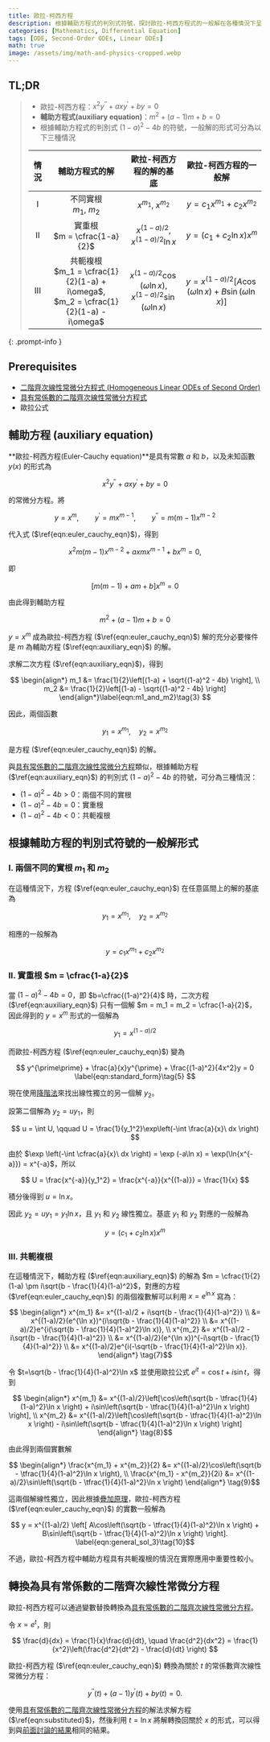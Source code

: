 ```yaml
---
title: 歐拉-柯西方程
description: 根據輔助方程式的判別式符號，探討歐拉-柯西方程式的一般解在各種情況下呈現的形式。
categories: [Mathematics, Differential Equation]
tags: [ODE, Second-Order ODEs, Linear ODEs]
math: true
image: /assets/img/math-and-physics-cropped.webp
---
```


## TL;DR
> - 歐拉-柯西方程：$x^2y^{\prime\prime} + axy^{\prime} + by = 0$
> - **輔助方程式(auxiliary equation)**：$m^2 + (a-1)m + b = 0$
> - 根據輔助方程式的判別式 $(1-a)^2 - 4b$ 的符號，一般解的形式可分為以下三種情況
>
> | 情況 | 輔助方程式的解 | 歐拉-柯西方程的解的基底 | 歐拉-柯西方程的一般解 |
> | :---: | :---: | :---: | :---: |
> | I | 不同實根<br>$m_1$, $m_2$ | $x^{m_1}$, $x^{m_2}$ | $y = c_1 x^{m_1} + c_2 x^{m_2}$ |
> | II | 實重根<br> $m = \cfrac{1-a}{2}$ | $x^{(1-a)/2}$, $x^{(1-a)/2}\ln{x}$ | $y = (c_1 + c_2 \ln x)x^m$ |
> | III | 共軛複根<br> $m_1 = \cfrac{1}{2}(1-a) + i\omega$, <br> $m_2 = \cfrac{1}{2}(1-a) - i\omega$ | $x^{(1-a)/2}\cos{(\omega \ln{x})}$, <br> $x^{(1-a)/2}\sin{(\omega \ln{x})}$ | $y = x^{(1-a)/2}[A\cos{(\omega \ln{x})} + B\sin{(\omega \ln{x})}]$ |
{: .prompt-info }

## Prerequisites
- [二階齊次線性常微分方程式 (Homogeneous Linear ODEs of Second Order)](/posts/homogeneous-linear-odes-of-second-order/)
- [具有常係數的二階齊次線性常微分方程式](/posts/homogeneous-linear-odes-with-constant-coefficients/)
- 歐拉公式

## 輔助方程 (auxiliary equation)
**歐拉-柯西方程(Euler-Cauchy equation)**是具有常數 $a$ 和 $b$，以及未知函數 $y(x)$ 的形式為

$$ x^2y^{\prime\prime} + axy^{\prime} + by = 0 \label{eqn:euler_cauchy_eqn}\tag{1} $$

的常微分方程。將

$$ y=x^m, \qquad y^{\prime}=mx^{m-1}, \qquad y^{\prime\prime}=m(m-1)x^{m-2} $$

代入式 ($\ref{eqn:euler_cauchy_eqn}$)，得到

$$ x^2m(m-1)x^{m-2} + axmx^{m-1} + bx^m = 0, $$

即

$$ [m(m-1) + am + b]x^m = 0 $$

由此得到輔助方程

$$ m^2 + (a-1)m + b = 0 \label{eqn:auxiliary_eqn}\tag{2} $$

$y=x^m$ 成為歐拉-柯西方程 ($\ref{eqn:euler_cauchy_eqn}$) 解的充分必要條件是 $m$ 為輔助方程 ($\ref{eqn:auxiliary_eqn}$) 的解。

求解二次方程 ($\ref{eqn:auxiliary_eqn}$)，得到

$$ \begin{align*}
m_1 &= \frac{1}{2}\left[(1-a) + \sqrt{(1-a)^2 - 4b} \right], \\
m_2 &= \frac{1}{2}\left[(1-a) - \sqrt{(1-a)^2 - 4b} \right]
\end{align*}\label{eqn:m1_and_m2}\tag{3} $$

因此，兩個函數

$$ y_1 = x^{m_1}, \quad y_2 = x^{m_2}$$

是方程 ($\ref{eqn:euler_cauchy_eqn}$) 的解。

與[具有常係數的二階齊次線性常微分方程](/posts/homogeneous-linear-odes-with-constant-coefficients/)類似，根據輔助方程 ($\ref{eqn:auxiliary_eqn}$) 的判別式 $(1-a)^2 - 4b$ 的符號，可分為三種情況：
- $(1-a)^2 - 4b > 0$：兩個不同的實根
- $(1-a)^2 - 4b = 0$：實重根
- $(1-a)^2 - 4b < 0$：共軛複根

## 根據輔助方程的判別式符號的一般解形式
### I. 兩個不同的實根 $m_1$ 和 $m_2$
在這種情況下，方程 ($\ref{eqn:euler_cauchy_eqn}$) 在任意區間上的解的基底為

$$ y_1 = x^{m_1}, \quad y_2 = x^{m_2} $$

相應的一般解為

$$ y = c_1 x^{m_1} + c_2 x^{m_2} \label{eqn:general_sol_1}\tag{4}$$

### II. 實重根 $m = \cfrac{1-a}{2}$
當 $(1-a)^2 - 4b = 0$，即 $b=\cfrac{(1-a)^2}{4}$ 時，二次方程 ($\ref{eqn:auxiliary_eqn}$) 只有一個解 $m = m_1 = m_2 = \cfrac{1-a}{2}$，因此得到的 $y = x^m$ 形式的一個解為

$$ y_1 = x^{(1-a)/2} $$

而歐拉-柯西方程 ($\ref{eqn:euler_cauchy_eqn}$) 變為

$$ y^{\prime\prime} + \frac{a}{x}y^{\prime} + \frac{(1-a)^2}{4x^2}y = 0 \label{eqn:standard_form}\tag{5} $$

現在使用[降階法](/posts/homogeneous-linear-odes-of-second-order/#降階法reduction-of-order)來找出線性獨立的另一個解 $y_2$。

設第二個解為 $y_2=uy_1$，則

$$ u = \int U, \qquad U = \frac{1}{y_1^2}\exp\left(-\int \frac{a}{x}\ dx \right) $$

由於 $\exp \left(-\int \cfrac{a}{x}\ dx \right) = \exp (-a\ln x) = \exp(\ln{x^{-a}}) = x^{-a}$，所以

$$ U = \frac{x^{-a}}{y_1^2} = \frac{x^{-a}}{x^{(1-a)}} = \frac{1}{x} $$

積分後得到 $u = \ln x$。

因此 $y_2 = uy_1 = y_1 \ln x$，且 $y_1$ 和 $y_2$ 線性獨立。基底 $y_1$ 和 $y_2$ 對應的一般解為

$$ y = (c_1 + c_2 \ln x)x^m \label{eqn:general_sol_2}\tag{6}$$

### III. 共軛複根
在這種情況下，輔助方程 ($\ref{eqn:auxiliary_eqn}$) 的解為 $m = \cfrac{1}{2}(1-a) \pm i\sqrt{b - \frac{1}{4}(1-a)^2}$，對應的方程 ($\ref{eqn:euler_cauchy_eqn}$) 的兩個複數解可以利用 $x=e^{\ln x}$ 寫為：

$$ \begin{align*}
x^{m_1} &= x^{(1-a)/2 + i\sqrt{b - \frac{1}{4}(1-a)^2}} \\
&= x^{(1-a)/2}(e^{\ln x})^{i\sqrt{b - \frac{1}{4}(1-a)^2}} \\
&= x^{(1-a)/2}e^{i(\sqrt{b - \frac{1}{4}(1-a)^2}\ln x)}, \\
x^{m_2} &= x^{(1-a)/2 - i\sqrt{b - \frac{1}{4}(1-a)^2}} \\
&= x^{(1-a)/2}(e^{\ln x})^{-i\sqrt{b - \frac{1}{4}(1-a)^2}} \\
&= x^{(1-a)/2}e^{i(-\sqrt{b - \frac{1}{4}(1-a)^2}\ln x)}.
\end{align*} \tag{7}$$

令 $t=\sqrt{b - \frac{1}{4}(1-a)^2}\ln x$ 並使用歐拉公式 $e^{it} = \cos{t} + i\sin{t}$，得到

$$ \begin{align*}
x^{m_1} &= x^{(1-a)/2}\left[\cos\left(\sqrt{b - \tfrac{1}{4}(1-a)^2}\ln x \right) + i\sin\left(\sqrt{b - \tfrac{1}{4}(1-a)^2}\ln x \right) \right], \\
x^{m_2} &= x^{(1-a)/2}\left[\cos\left(\sqrt{b - \tfrac{1}{4}(1-a)^2}\ln x \right) - i\sin\left(\sqrt{b - \tfrac{1}{4}(1-a)^2}\ln x \right) \right]
\end{align*} \tag{8}$$

由此得到兩個實數解

$$ \begin{align*}
\frac{x^{m_1} + x^{m_2}}{2} &= x^{(1-a)/2}\cos\left(\sqrt{b - \tfrac{1}{4}(1-a)^2}\ln x \right), \\
\frac{x^{m_1} - x^{m_2}}{2i} &= x^{(1-a)/2}\sin\left(\sqrt{b - \tfrac{1}{4}(1-a)^2}\ln x \right)
\end{align*} \tag{9}$$

這兩個解線性獨立，因此根據[疊加原理](/posts/homogeneous-linear-odes-of-second-order/#疊加原理)，歐拉-柯西方程 ($\ref{eqn:euler_cauchy_eqn}$) 的實數一般解為

$$ y = x^{(1-a)/2} \left[ A\cos\left(\sqrt{b - \tfrac{1}{4}(1-a)^2}\ln x \right) + B\sin\left(\sqrt{b - \tfrac{1}{4}(1-a)^2}\ln x \right) \right]. \label{eqn:general_sol_3}\tag{10}$$

不過，歐拉-柯西方程中輔助方程具有共軛複根的情況在實際應用中重要性較小。

## 轉換為具有常係數的二階齊次線性常微分方程
歐拉-柯西方程可以通過變數替換轉換為[具有常係數的二階齊次線性常微分方程](/posts/homogeneous-linear-odes-with-constant-coefficients/)。

令 $x = e^t$，則

$$ \frac{d}{dx} = \frac{1}{x}\frac{d}{dt}, \quad \frac{d^2}{dx^2} = \frac{1}{x^2}\left(\frac{d^2}{dt^2} - \frac{d}{dt} \right) $$

歐拉-柯西方程 ($\ref{eqn:euler_cauchy_eqn}$) 轉換為關於 $t$ 的常係數齊次線性常微分方程：

$$ y^{\prime\prime}(t) + (a-1)y^{\prime}(t) + by(t) = 0. \label{eqn:substituted}\tag{11} $$

使用[具有常係數的二階齊次線性常微分方程](/posts/homogeneous-linear-odes-with-constant-coefficients/)的解法求解方程 ($\ref{eqn:substituted}$)，然後利用 $t = \ln{x}$ 將解轉換回關於 $x$ 的形式，可以得到與[前面討論的結果](#根據輔助方程的判別式符號的一般解形式)相同的結果。
